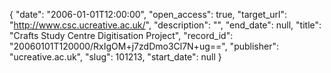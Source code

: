 {
  "date": "2006-01-01T12:00:00", 
  "open_access": true, 
  "target_url": "http://www.csc.ucreative.ac.uk/", 
  "description": "", 
  "end_date": null, 
  "title": "Crafts Study Centre Digitisation Project", 
  "record_id": "20060101T120000/RxIgOM+j7zdDmo3Cl7N+ug==", 
  "publisher": "ucreative.ac.uk", 
  "slug": 101213, 
  "start_date": null
}

